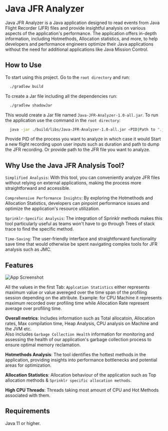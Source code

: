 
# Java JFR Analyzer
Java JFR Analyzer is a Java application designed to read events from Java Flight Recorder (JFR) files and provide insightful analysis on various aspects of the application's performance. The application offers in-depth information, including Hotmethods, Allocation statistics, and more, to help developers and performance engineers optimize their Java applications without the need for additional applications like Java Mission Control.



## How to Use

To start using this project. Go to the `root directory` and run:

```bash
  ./gradlew build
```
To create a Jar file including all the dependencies run:

```bash
  ./gradlew shadowJar
```
This would create a Jar file named `Java-JFR-Analyzer-1.0-all.jar`.
To run the application use the command in the `root directory`:
```bash
  java -jar ./build/libs/Java-JFR-Analyzer-1.0-all.jar <PID|Path to ".jfr" File>
```
Provide PID of the process you want to analyze in which case it would Start a new flight recording upon user inputs such as duration and path to dump the JFR recording. Or provide path to the JFR file you want to analyze.

## Why Use the Java JFR Analysis Tool?
``Simplified Analysis``: With this tool, you can conveniently analyze JFR files without relying on external applications, making the process more straightforward and accessible.

``Comprehensive Performance Insights``: By exploring the Hotmethods and Allocation Statistics, developers can pinpoint performance issues and optimize the application's resource utilization.

``Sprinklr-Specific Analysis``: The integration of Sprinklr methods makes this tool particularly useful as teams won't have to go through Trees of stack trace to find the specific method.

``Time-Saving``: The user-friendly interface and straightforward functionality save time that would otherwise be spent navigating complex tools for JFR analysis such as JMC.


## Features

![App Screenshot](https://github.com/AndreTh0mas/Java-JFR-Analyzer/blob/e581e2c859e0599d55c5a096e93eda8677282bcc/OverviewScreenshot.png)

All the values in the first Tab: ``Applcation Statistics`` either represents maximum value or value avereged over the time span of the profiling session depending on the attribute. Example: for CPU Machine it represents maximum recorded over profiling time while Allocation Rate represent average over profiling time.

__Overall metrics__: Includes information such as Total allocatoin, Allocation rates, Max compilation time, Heap Analysis, CPU analysis on Machine and the JVM etc.  
Also includes ``Garbage Collection Health`` information for monitoring and assessing the health of our application's garbage collection process to ensure optimal memory reclamation.

__Hotmethods Analysis__: The tool identifies the hottest methods in the application, providing insights into performance bottlenecks and potential areas for optimization.

__Allocation Statistics__: Allocation behaviour of the application such as Top allocation methods & ``Sprinklr specific allocation methods``.

__High CPU Threads__: Threads taking most amount of CPU and Hot Methods associated with them.



## Requirements

Java 11 or higher.
